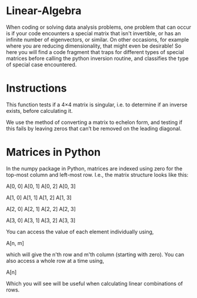 # Linear-Algebra

When coding or solving data analysis problems, one problem that can  occur is if your code encounters a special matrix that isn't invertible,  or has an infinite number of eigenvectors, or similar. On other  occasions, for example where you are reducing dimensionality, that might  even be desirable!  So here you will find a code fragment that traps  for different types of special matrices before calling the python  inversion routine, and classifies the type of special case encountered.  

# Instructions

This function tests if a 4×4 matrix is singular, i.e. to determine if an inverse exists, before calculating it.

We use the method of converting a matrix to echelon form, and testing if this fails by leaving zeros that can’t be removed on the leading diagonal.

# Matrices in Python

In the numpy package in Python, matrices are indexed using zero for the top-most column and left-most row. I.e., the matrix structure looks like this:

A[0, 0]  A[0, 1]  A[0, 2]  A[0, 3]

A[1, 0]  A[1, 1]  A[1, 2]  A[1, 3]

A[2, 0]  A[2, 1]  A[2, 2]  A[2, 3]

A[3, 0]  A[3, 1]  A[3, 2]  A[3, 3]

You can access the value of each element individually using,

A[n, m]

which will give the n'th row and m'th column (starting with zero). You can also access a whole row at a time using,

A[n]

Which you will see will be useful when calculating linear combinations of rows.
